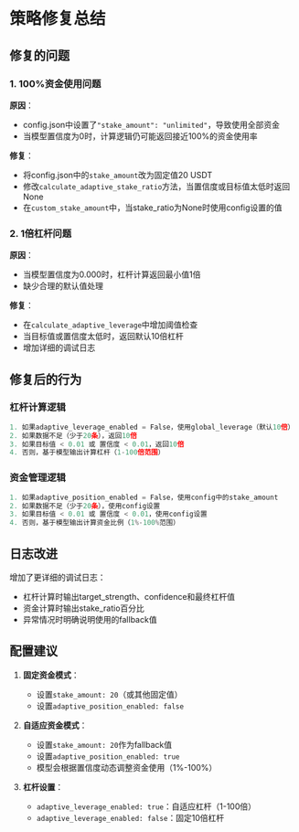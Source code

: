 # 策略修复总结

## 修复的问题

### 1. 100%资金使用问题
**原因**：
- config.json中设置了`"stake_amount": "unlimited"`，导致使用全部资金
- 当模型置信度为0时，计算逻辑仍可能返回接近100%的资金使用率

**修复**：
- 将config.json中的`stake_amount`改为固定值20 USDT
- 修改`calculate_adaptive_stake_ratio`方法，当置信度或目标值太低时返回None
- 在`custom_stake_amount`中，当stake_ratio为None时使用config设置的值

### 2. 1倍杠杆问题
**原因**：
- 当模型置信度为0.000时，杠杆计算返回最小值1倍
- 缺少合理的默认值处理

**修复**：
- 在`calculate_adaptive_leverage`中增加阈值检查
- 当目标值或置信度太低时，返回默认10倍杠杆
- 增加详细的调试日志

## 修复后的行为

### 杠杆计算逻辑
```python
1. 如果adaptive_leverage_enabled = False，使用global_leverage（默认10倍）
2. 如果数据不足（少于20条），返回10倍
3. 如果目标值 < 0.01 或 置信度 < 0.01，返回10倍
4. 否则，基于模型输出计算杠杆（1-100倍范围）
```

### 资金管理逻辑
```python
1. 如果adaptive_position_enabled = False，使用config中的stake_amount
2. 如果数据不足（少于20条），使用config设置
3. 如果目标值 < 0.01 或 置信度 < 0.01，使用config设置
4. 否则，基于模型输出计算资金比例（1%-100%范围）
```

## 日志改进

增加了更详细的调试日志：
- 杠杆计算时输出target_strength、confidence和最终杠杆值
- 资金计算时输出stake_ratio百分比
- 异常情况时明确说明使用的fallback值

## 配置建议

1. **固定资金模式**：
   - 设置`stake_amount: 20`（或其他固定值）
   - 设置`adaptive_position_enabled: false`

2. **自适应资金模式**：
   - 设置`stake_amount: 20`作为fallback值
   - 设置`adaptive_position_enabled: true`
   - 模型会根据置信度动态调整资金使用（1%-100%）

3. **杠杆设置**：
   - `adaptive_leverage_enabled: true`：自适应杠杆（1-100倍）
   - `adaptive_leverage_enabled: false`：固定10倍杠杆
